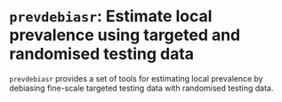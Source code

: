 # `prevdebiasr`: Estimate local prevalence using targeted and randomised testing data

`prevdebiasr` provides a set of tools for estimating local prevalence by 
debiasing fine-scale targeted testing data with randomised testing data.
